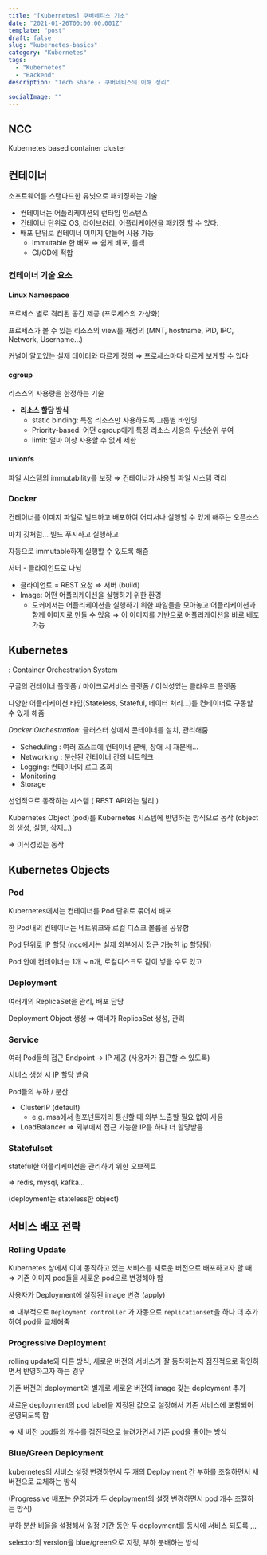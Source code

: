 ```yaml
---
title: "[Kubernetes] 쿠버네티스 기초"
date: "2021-01-26T00:00:00.001Z"
template: "post"
draft: false
slug: "kubernetes-basics"
category: "Kubernetes"
tags:
  - "Kubernetes"
  - "Backend"
description: "Tech Share - 쿠버네티스의 이해 정리"

socialImage: ""
---
```


## NCC

Kubernetes based container cluster

## 컨테이너

소프트웨어를 스탠다드한 유닛으로 패키징하는 기술 

- 컨테이너는 어플리케이션의 런타임 인스턴스
- 컨테이너 단위로 OS, 라이브러리, 어플리케이션을 패키징 할 수 있다.
- 배포 단위로 컨테이너 이미지 만들어 사용 가능
    - Immutable 한 배포 ⇒ 쉽게 배포, 롤백
    - CI/CD에 적합

### 컨테이너 기술 요소

#### Linux Namespace

프로세스 별로 격리된 공간 제공 (프로세스의 가상화)

프로세스가 볼 수 있는 리소스의 view를 재정의 (MNT, hostname, PID, IPC, Network, Username...)

커널이 알고있는 실제 데이터와 다르게 정의 ⇒ 프로세스마다 다르게 보게할 수 있다 

#### cgroup

리소스의 사용량을 한정하는 기술

- **리소스 할당 방식**
    - static binding: 특정 리소스만 사용하도록 그룹별 바인딩
    - Priority-based: 어떤 cgroup에게 특정 리소스 사용의 우선순위 부여
    - limit: 얼마 이상 사용할 수 없게 제한

#### unionfs

파일 시스템의 immutability를 보장 ⇒ 컨테이너가 사용할 파일 시스템 격리

### Docker

컨테이너를 이미지 파일로 빌드하고 배포하여 어디서나 실행할 수 있게 해주는 오픈소스 

마치 깃처럼... 빌드 푸시하고 실행하고 

자동으로 immutable하게 실행할 수 있도록 해줌 

서버 - 클라이언트로 나뉨

- 클라이언트 = REST 요청 ⇒ 서버 (build)
- Image: 어떤 어플리케이션을 실행하기 위한 환경
    - 도커에서는 어플리케이션을 실행하기 위한 파일들을 모아놓고 어플리케이션과 함께 이미지로 만들 수 있음 ⇒ 이 이미지를 기반으로 어플리케이션을 바로 배포 가능

## Kubernetes

: Container Orchestration System 

구글의 컨테이너 플랫폼 / 마이크로서비스 플랫폼 / 이식성있는 클라우드 플랫폼

다양한 어플리케이션 타입(Stateless, Stateful, 데이터 처리...)를 컨테이너로 구동할 수 있게 해줌 

*Docker Orchestration*: 클러스터 상에서 콘테이너를 설치, 관리해줌 

- Scheduling : 여러 호스트에 컨테이너 분배, 장애 시 재분배...
- Networking : 분산된 컨테이너 간의 네트워크
- Logging: 컨테이너의 로그 조회
- Monitoring
- Storage

선언적으로 동작하는 시스템 ( REST API와는 달리 )

Kubernetes Object (pod)를 Kubernetes 시스템에 반영하는 방식으로 동작 (object의 생성, 실행, 삭제...)

⇒ 이식성있는 동작 

## Kubernetes Objects

### Pod

Kubernetes에서는 컨테이너를 Pod 단위로 묶어서 배포 

한 Pod내의 컨테이너는 네트워크와 로컬 디스크 볼륨을 공유함 

Pod 단위로 IP 할당 (ncc에서는 실제 외부에서 접근 가능한 ip 할당됨)

Pod 안에 컨테이너는 1개 ~ n개, 로컬디스크도 같이 넣을 수도 있고

### Deployment

여러개의 ReplicaSet을 관리, 배포 담당

Deployment Object 생성 ⇒ 얘네가 ReplicaSet 생성, 관리 

### Service

여러 Pod들의 접근 Endpoint → IP 제공  (사용자가 접근할 수 있도록)

서비스 생성 시 IP 할당 받음 

Pod들의 부하 / 분산 

- ClusterIP (default)
    - e.g. msa에서 컴포넌트끼리 통신할 때 외부 노출할 필요 없이 사용
- LoadBalancer ⇒ 외부에서 접근 가능한 IP를 하나 더 할당받음

### Statefulset

stateful한 어플리케이션을 관리하기 위한 오브젝트

⇒ redis, mysql, kafka...  

(deployment는 stateless한 object)

## 서비스 배포 전략

### Rolling Update

Kubernetes 상에서 이미 동작하고 있는 서비스를 새로운 버전으로 배포하고자 할 때 ⇒ 기존 이미지 pod들을 새로운 pod으로 변경해야 함 

사용자가 Deployment에 설정된 image 변경 (apply)

⇒ 내부적으로 `Deployment controller` 가 자동으로 `replicationset`을 하나 더 추가하여 pod을 교체해줌

### Progressive Deployment

rolling update와 다른 방식, 새로운 버전의 서비스가 잘 동작하는지 점진적으로 확인하면서 반영하고자 하는 경우

기존 버전의 deployment와 별개로 새로운 버전의 image 갖는 deployment 추가

새로운 deployment의 pod label을 지정된 값으로 설정해서 기존 서비스에 포함되어 운영되도록 함

⇒ 새 버전 pod들의 개수를 점진적으로 늘려가면서 기존 pod을 줄이는 방식 

### Blue/Green Deployment

kubernetes의 서비스 설정 변경하면서 두 개의 Deployment 간 부하를 조절하면서 새 버전으로 교체하는 방식

(Progressive 배포는 운영자가 두 deployment의 설정 변경하면서 pod 개수 조절하는 방식)

부하 분산 비율을 설정해서 일정 기간 동안 두 deployment를 동시에 서비스 되도록 ,,, 

selector의 version을 blue/green으로 지정, 부하 분배하는 방식

